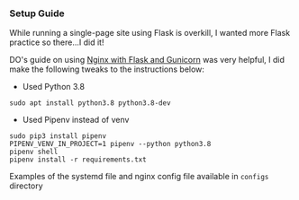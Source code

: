 ### Setup Guide

While running a single-page site using Flask is overkill, I wanted more Flask practice so there...I did it!

DO's guide on using [Nginx with Flask and Gunicorn](https://www.digitalocean.com/community/tutorials/how-to-serve-flask-applications-with-gunicorn-and-nginx-on-ubuntu-18-04) was very helpful, I did make the following tweaks to the instructions below:

- Used Python 3.8
```
sudo apt install python3.8 python3.8-dev
```

- Used Pipenv instead of venv
```
sudo pip3 install pipenv
PIPENV_VENV_IN_PROJECT=1 pipenv --python python3.8
pipenv shell
pipenv install -r requirements.txt
```

Examples of the systemd file and nginx config file available in ```configs``` directory